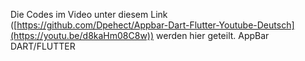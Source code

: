 Die Codes im Video unter diesem Link ([https://github.com/Dpehect/Appbar-Dart-Flutter-Youtube-Deutsch](https://youtu.be/d8kaHm08C8w)) werden hier geteilt. AppBar DART/FLUTTER
